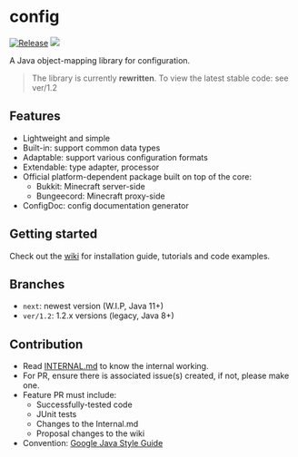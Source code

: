 # config

[![Release](https://travis-ci.com/anhcraft/config.svg?branch=master)](https://travis-ci.com/anhcraft/config)
[![](https://jitpack.io/v/anhcraft/config.svg)](https://jitpack.io/#anhcraft/config)<br>

A Java object-mapping library for configuration.

> The library is currently **rewritten**. To view the latest stable code: see ver/1.2

## Features
- Lightweight and simple
- Built-in: support common data types
- Adaptable: support various configuration formats
- Extendable: type adapter, processor
- Official platform-dependent package built on top of the core:
  - Bukkit: Minecraft server-side
  - Bungeecord: Minecraft proxy-side
- ConfigDoc: config documentation generator

## Getting started
Check out the [wiki](https://github.com/anhcraft/config/wiki/) for installation guide, tutorials and code examples.

## Branches
- `next`: newest version (W.I.P, Java 11+)
- `ver/1.2`: 1.2.x versions (legacy, Java 8+)

## Contribution
- Read [INTERNAL.md](INTERNAL.md) to know the internal working.
- For PR, ensure there is associated issue(s) created, if not, please make one.
- Feature PR must include:
  - Successfully-tested code
  - JUnit tests
  - Changes to the Internal.md
  - Proposal changes to the wiki
- Convention: [Google Java Style Guide](https://google.github.io/styleguide/javaguide.html)